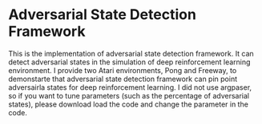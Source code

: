 # Adversarial State Detection Framework
This is the implementation of adversarial state detection framework. It can detect adversarial states in the simulation of deep reinforcement learning environment. I provide two Atari environments, Pong and Freeway, to demonstarte that adversarial state detection framework can pin point adversairla states for deep reinforcement learning. I did not use argpaser, so if you want to tune parameters (such as the percentage of adversarial states), please download load the code and change the parameter in the code.
